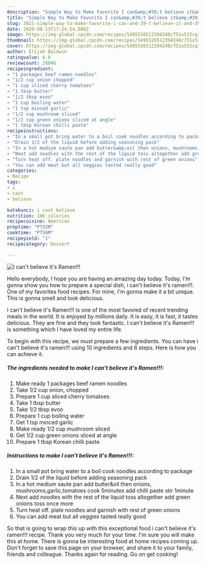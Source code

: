 ```yaml
---
description: "Simple Way to Make Favorite I can&amp;#39;t believe it&amp;#39;s Ramen!!!"
title: "Simple Way to Make Favorite I can&amp;#39;t believe it&amp;#39;s Ramen!!!"
slug: 3021-simple-way-to-make-favorite-i-can-and-39-t-believe-it-and-39-s-ramen
date: 2020-08-13T17:24:54.806Z
image: https://img-global.cpcdn.com/recipes/5495526512394240/751x532cq70/i-cant-believe-its-ramen-recipe-main-photo.jpg
thumbnail: https://img-global.cpcdn.com/recipes/5495526512394240/751x532cq70/i-cant-believe-its-ramen-recipe-main-photo.jpg
cover: https://img-global.cpcdn.com/recipes/5495526512394240/751x532cq70/i-cant-believe-its-ramen-recipe-main-photo.jpg
author: Elijah Baldwin
ratingvalue: 4.8
reviewcount: 28046
recipeingredient:
- "1 packages beef ramen noodles"
- "1/2 cup onion chopped"
- "1 cup sliced cherry tomatoes"
- "1 tbsp butter"
- "1/2 tbsp evoo"
- "1 cup boiling water"
- "1 tsp minced garlic"
- "1/2 cup mushroom sliced"
- "1/2 cup green onions sliced at angle"
- "1 tbsp Korean chilli paste"
recipeinstructions:
- "In a small pot bring water to a boil cook noodles according to package"
- "Drain 1/2 of the liquid before adding seasoning pack"
- "In a hot medium saute pan add butter&amp;oil then onions, mushrooms,garlic,tomatoes cook 5minutes add chilli paste stir 1minute"
- "Next add noodles with the rest of the liquid toss altogether add green onions toss once more"
- "Turn heat off. plate noodles and garnish with rest of green onions"
- "You can add meat but all veggies tasted really good"
categories:
- Recipe
tags:
- i
- cant
- believe

katakunci: i cant believe 
nutrition: 106 calories
recipecuisine: American
preptime: "PT32M"
cooktime: "PT56M"
recipeyield: "1"
recipecategory: Dessert

---
```



![I can&#39;t believe it&#39;s Ramen!!!](https://img-global.cpcdn.com/recipes/5495526512394240/751x532cq70/i-cant-believe-its-ramen-recipe-main-photo.jpg)

Hello everybody, I hope you are having an amazing day today. Today, I'm gonna show you how to prepare a special dish, i can&#39;t believe it&#39;s ramen!!!. One of my favorites food recipes. For mine, I'm gonna make it a bit unique. This is gonna smell and look delicious.



I can&#39;t believe it&#39;s Ramen!!! is one of the most favored of recent trending meals in the world. It is enjoyed by millions daily. It is easy, it is fast, it tastes delicious. They are fine and they look fantastic. I can&#39;t believe it&#39;s Ramen!!! is something which I have loved my entire life.


To begin with this recipe, we must prepare a few ingredients. You can have i can&#39;t believe it&#39;s ramen!!! using 10 ingredients and 6 steps. Here is how you can achieve it.

<!--inarticleads1-->

##### The ingredients needed to make I can&#39;t believe it&#39;s Ramen!!!:

1. Make ready 1 packages beef ramen noodles
1. Take 1/2 cup onion, chopped
1. Prepare 1 cup sliced cherry tomatoes
1. Take 1 tbsp butter
1. Take 1/2 tbsp evoo
1. Prepare 1 cup boiling water
1. Get 1 tsp minced garlic
1. Make ready 1/2 cup mushroom sliced
1. Get 1/2 cup green onions sliced at angle
1. Prepare 1 tbsp Korean chilli paste




<!--inarticleads2-->

##### Instructions to make I can&#39;t believe it&#39;s Ramen!!!:

1. In a small pot bring water to a boil cook noodles according to package
1. Drain 1/2 of the liquid before adding seasoning pack
1. In a hot medium saute pan add butter&amp;oil then onions, mushrooms,garlic,tomatoes cook 5minutes add chilli paste stir 1minute
1. Next add noodles with the rest of the liquid toss altogether add green onions toss once more
1. Turn heat off. plate noodles and garnish with rest of green onions
1. You can add meat but all veggies tasted really good




So that is going to wrap this up with this exceptional food i can&#39;t believe it&#39;s ramen!!! recipe. Thank you very much for your time. I'm sure you will make this at home. There is gonna be interesting food at home recipes coming up. Don't forget to save this page on your browser, and share it to your family, friends and colleague. Thanks again for reading. Go on get cooking!
